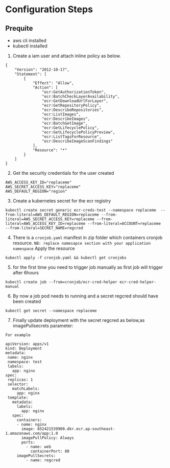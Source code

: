 # Configuration  Steps
## Prequite
* aws cli installed
* kubectl installed

1. Create a iam user and attach inline policy as below. 
```
{
    "Version": "2012-10-17",
    "Statement": [
        {
            "Effect": "Allow",
            "Action": [
                "ecr:GetAuthorizationToken",
                "ecr:BatchCheckLayerAvailability",
                "ecr:GetDownloadUrlForLayer",
                "ecr:GetRepositoryPolicy",
                "ecr:DescribeRepositories",
                "ecr:ListImages",
                "ecr:DescribeImages",
                "ecr:BatchGetImage",
                "ecr:GetLifecyclePolicy",
                "ecr:GetLifecyclePolicyPreview",
                "ecr:ListTagsForResource",
                "ecr:DescribeImageScanFindings"
            ],
            "Resource": "*"
        }
    ]
}
```

2. Get the security credentials for the user created
```
AWS_ACCESS_KEY_ID="replaceme"
AWS_SECRET_ACCESS_KEY="replaceme"
AWS_DEFAULT_REGION="region"
```

3. Create a kubernetes secret for the ecr registry
```
kubectl create secret generic ecr-creds-test --namespace replaceme  --from-literal=AWS_DEFAULT_REGION=replaceme --from-literal=AWS_SECRET_ACCESS_KEY=replaceme --from-literal=AWS_ACCESS_KEY_ID=replaceme --from-literal=ACCOUNT=replaceme  --from-literal=SECRET_NAME=regcred
```

4. There is a `cronjob.yaml` manifest in zip folder which containers cronjob resource.
`NB: replace namesapce section with your application namespace` 
Apply the resource

```
kubectl apply -f cronjob.yaml && kubectl get cronjobs
```

5. for the first time you need to trigger job manually as first job will trigger after 6hours
```
kubectl create job --from=cronjob/ecr-cred-helper ecr-cred-helper-manual
```

6. By now a job pod needs to running and a secret regcred should have been created
```
kubectl get secret --namespace replaceme
```

7. Finally update deployment with the secret regcred as below,as imagePullsecrets parameter:

 `For example`
 ```
apiVersion: apps/v1
kind: Deployment
metadata:
  name: nginx
  namespace: test
  labels:
    app: nginx
spec:
  replicas: 1
  selector:
    matchLabels:
      app: nginx
  template:
    metadata:
      labels:
        app: nginx
    spec:
      containers:
      - name: nginx
        image: 852421539909.dkr.ecr.ap-southeast-1.amazonaws.com/app:1.0
        imagePullPolicy: Always
        ports:
          - name: web
            containerPort: 80
      imagePullSecrets:
          - name: regcred
```




